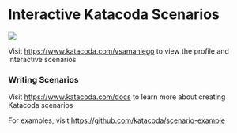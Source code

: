 # Interactive Katacoda Scenarios

[![](http://shields.katacoda.com/katacoda/vsamaniego/count.svg)](https://www.katacoda.com/vsamaniego "Get your profile on Katacoda.com")

Visit https://www.katacoda.com/vsamaniego to view the profile and interactive scenarios

### Writing Scenarios
Visit https://www.katacoda.com/docs to learn more about creating Katacoda scenarios

For examples, visit https://github.com/katacoda/scenario-example
